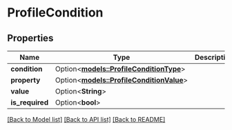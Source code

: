 # ProfileCondition

## Properties

Name | Type | Description | Notes
------------ | ------------- | ------------- | -------------
**condition** | Option<[**models::ProfileConditionType**](ProfileConditionType.md)> |  | [optional]
**property** | Option<[**models::ProfileConditionValue**](ProfileConditionValue.md)> |  | [optional]
**value** | Option<**String**> |  | [optional]
**is_required** | Option<**bool**> |  | [optional]

[[Back to Model list]](../README.md#documentation-for-models) [[Back to API list]](../README.md#documentation-for-api-endpoints) [[Back to README]](../README.md)


